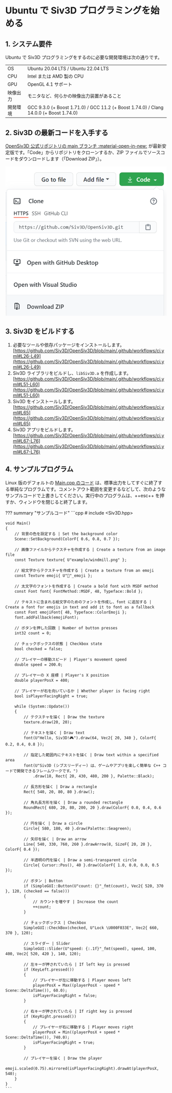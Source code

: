 # Ubuntu で Siv3D プログラミングを始める

## 1. システム要件
Ubuntu で Siv3D プログラミングをするのに必要な開発環境は次の通りです。

|  |  |
|--|--|
| OS | Ubuntu 20.04 LTS / Ubuntu 22.04 LTS |
| CPU | Intel または AMD 製の CPU |
| GPU | OpenGL 4.1 サポート |
| 映像出力 | モニタなど、何らかの映像出力装置があること |
| 開発環境 | GCC 9.3.0 (+ Boost 1.71.0) / GCC 11.2 (+ Boost 1.74.0) / Clang 14.0.0 (+ Boost 1.74.0) |

## 2. Siv3D の最新コードを入手する

[OpenSiv3D 公式リポジトリの main ブランチ :material-open-in-new:](https://github.com/Siv3D/OpenSiv3D) が最新安定版です。「Code」からリポジトリをクローンするか、ZIP ファイルでソースコードをダウンロードします（「Download ZIP」）。

![](https://raw.githubusercontent.com/Siv3D/siv3d.site.resource/main/v6/download/ubuntu/repo.png)

## 3. Siv3D をビルドする
1. 必要なツールや依存パッケージをインストールします。
[https://github.com/Siv3D/OpenSiv3D/blob/main/.github/workflows/ci.yml#L26-L49](https://github.com/Siv3D/OpenSiv3D/blob/main/.github/workflows/ci.yml#L26-L49)
2. Siv3D ライブラリをビルドし、`libSiv3D.a` を作成します。 
[https://github.com/Siv3D/OpenSiv3D/blob/main/.github/workflows/ci.yml#L51-L60](https://github.com/Siv3D/OpenSiv3D/blob/main/.github/workflows/ci.yml#L51-L60)
3. Siv3D をインストールします。 
[https://github.com/Siv3D/OpenSiv3D/blob/main/.github/workflows/ci.yml#L65](https://github.com/Siv3D/OpenSiv3D/blob/main/.github/workflows/ci.yml#L65)
4. Siv3D アプリをビルドします。 
[https://github.com/Siv3D/OpenSiv3D/blob/main/.github/workflows/ci.yml#L67-L76](https://github.com/Siv3D/OpenSiv3D/blob/main/.github/workflows/ci.yml#L67-L76)

## 4. サンプルプログラム

Linux 版のデフォルトの [Main.cpp のコード](https://github.com/Siv3D/OpenSiv3D/blob/main/Linux/App/Main.cpp) は、標準出力をしてすぐに終了する単純なプログラムです。コメントアウト範囲を変更するなどして、次のようなサンプルコードで上書きしてください。実行中のプログラムは、++esc++ を押すか、ウィンドウを閉じると終了します。

??? summary "サンプルコード"
    ```cpp
    # include <Siv3D.hpp>

    void Main()
    {
        // 背景の色を設定する | Set the background color
        Scene::SetBackground(ColorF{ 0.6, 0.8, 0.7 });

        // 画像ファイルからテクスチャを作成する | Create a texture from an image file
        const Texture texture{ U"example/windmill.png" };

        // 絵文字からテクスチャを作成する | Create a texture from an emoji
        const Texture emoji{ U"🦖"_emoji };

        // 太文字のフォントを作成する | Create a bold font with MSDF method
        const Font font{ FontMethod::MSDF, 48, Typeface::Bold };

        // テキストに含まれる絵文字のためのフォントを作成し、font に追加する | Create a font for emojis in text and add it to font as a fallback
        const Font emojiFont{ 48, Typeface::ColorEmoji };
        font.addFallback(emojiFont);

        // ボタンを押した回数 | Number of button presses
        int32 count = 0;

        // チェックボックスの状態 | Checkbox state
        bool checked = false;

        // プレイヤーの移動スピード | Player's movement speed
        double speed = 200.0;

        // プレイヤーの X 座標 | Player's X position
        double playerPosX = 400;

        // プレイヤーが右を向いているか | Whether player is facing right
        bool isPlayerFacingRight = true;

        while (System::Update())
        {
            // テクスチャを描く | Draw the texture
            texture.draw(20, 20);

            // テキストを描く | Draw text
            font(U"Hello, Siv3D!🎮").draw(64, Vec2{ 20, 340 }, ColorF{ 0.2, 0.4, 0.8 });

            // 指定した範囲内にテキストを描く | Draw text within a specified area
            font(U"Siv3D (シブスリーディー) は、ゲームやアプリを楽しく簡単な C++ コードで開発できるフレームワークです。")
                .draw(18, Rect{ 20, 430, 480, 200 }, Palette::Black);

            // 長方形を描く | Draw a rectangle
            Rect{ 540, 20, 80, 80 }.draw();

            // 角丸長方形を描く | Draw a rounded rectangle
            RoundRect{ 680, 20, 80, 200, 20 }.draw(ColorF{ 0.0, 0.4, 0.6 });

            // 円を描く | Draw a circle
            Circle{ 580, 180, 40 }.draw(Palette::Seagreen);

            // 矢印を描く | Draw an arrow
            Line{ 540, 330, 760, 260 }.drawArrow(8, SizeF{ 20, 20 }, ColorF{ 0.4 });

            // 半透明の円を描く | Draw a semi-transparent circle
            Circle{ Cursor::Pos(), 40 }.draw(ColorF{ 1.0, 0.0, 0.0, 0.5 });

            // ボタン | Button
            if (SimpleGUI::Button(U"count: {}"_fmt(count), Vec2{ 520, 370 }, 120, (checked == false)))
            {
                // カウントを増やす | Increase the count
                ++count;
            }

            // チェックボックス | Checkbox
            SimpleGUI::CheckBox(checked, U"Lock \U000F033E", Vec2{ 660, 370 }, 120);

            // スライダー | Slider
            SimpleGUI::Slider(U"speed: {:.1f}"_fmt(speed), speed, 100, 400, Vec2{ 520, 420 }, 140, 120);

            // 左キーが押されていたら | If left key is pressed
            if (KeyLeft.pressed())
            {
                // プレイヤーが左に移動する | Player moves left
                playerPosX = Max((playerPosX - speed * Scene::DeltaTime()), 60.0);
                isPlayerFacingRight = false;
            }

            // 右キーが押されていたら | If right key is pressed
            if (KeyRight.pressed())
            {
                // プレイヤーが右に移動する | Player moves right
                playerPosX = Min((playerPosX + speed * Scene::DeltaTime()), 740.0);
                isPlayerFacingRight = true;
            }

            // プレイヤーを描く | Draw the player
            emoji.scaled(0.75).mirrored(isPlayerFacingRight).drawAt(playerPosX, 540);
        }
    }
    ```